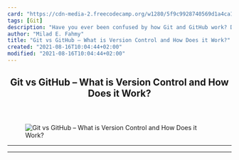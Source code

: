 ```yaml
---
card: "https://cdn-media-2.freecodecamp.org/w1280/5f9c9928740569d1a4ca1e25.jpg"
tags: [Git]
description: "Have you ever been confused by how Git and GitHub work? Don’t"
author: "Milad E. Fahmy"
title: "Git vs GitHub – What is Version Control and How Does it Work?"
created: "2021-08-16T10:04:44+02:00"
modified: "2021-08-16T10:04:44+02:00"
---
```

<div class="site-wrapper">
<main id="site-main" class="site-main outer">
<div class="inner">
<article class="post-full post tag-git tag-github tag-version-control tag-web-development tag-programming tag-coding ">
<header class="post-full-header">
<h1 class="post-full-title">Git vs GitHub – What is Version Control and How Does it Work?</h1>
</header>
<figure class="post-full-image">
<picture>
<source media="(max-width: 700px)" sizes="1px" srcset="data:image/gif;base64,R0lGODlhAQABAIAAAAAAAP///yH5BAEAAAAALAAAAAABAAEAAAIBRAA7 1w">
<source media="(min-width: 701px)" sizes="(max-width: 800px) 400px,
(max-width: 1170px) 700px,
1400px" srcset="https://cdn-media-2.freecodecamp.org/w1280/5f9c9928740569d1a4ca1e25.jpg 300w,
https://cdn-media-2.freecodecamp.org/w1280/5f9c9928740569d1a4ca1e25.jpg 600w,
https://cdn-media-2.freecodecamp.org/w1280/5f9c9928740569d1a4ca1e25.jpg 1000w,
https://cdn-media-2.freecodecamp.org/w1280/5f9c9928740569d1a4ca1e25.jpg 2000w">
<img onerror="this.style.display='none'" src="https://cdn-media-2.freecodecamp.org/w1280/5f9c9928740569d1a4ca1e25.jpg" alt="Git vs GitHub – What is Version Control and How Does it Work?">
</picture>
</figure>
<section class="post-full-content">
<div class="post-content">
</div>
<hr>
<hr>
</section>
</article>
</div>
</main>
</div>
<!-- Google Tag Manager (noscript) -->
<!-- End Google Tag Manager (noscript) -->
